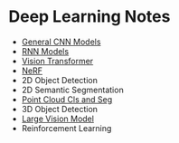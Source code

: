 # Deep Learning Notes
- [General CNN Models](https://github.com/jimazeyu/deep_learning_notes/tree/main/general_cnn)
- [RNN Models](https://github.com/jimazeyu/deep_learning_notes/tree/main/rnn)
- [Vision Transformer](https://github.com/jimazeyu/deep_learning_notes/tree/main/vision_transformer)
- [NeRF](https://github.com/jimazeyu/deep_learning_notes/tree/main/nerf)
- 2D Object Detection
- 2D Semantic Segmentation
- [Point Cloud Cls and Seg](https://github.com/jimazeyu/deep_learning_notes/tree/main/general_pointcloud)
- 3D Object Detection
- [Large Vision Model](https://github.com/jimazeyu/deep_learning_notes/tree/main/LVM)
- Reinforcement Learning
